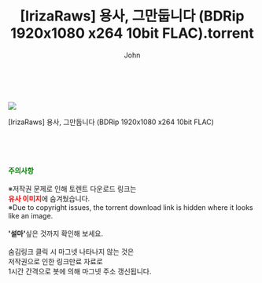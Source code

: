 ﻿---
layout: post
title:  "    [IrizaRaws] 용사, 그만둡니다 (BDRip 1920x1080 x264 10bit FLAC).torrent"
author: John
categories: [ 애니/만화 ]
tags: [  ]
image: https://torrentrj55.com/uploadfile/full/a1eddfc459f6f74fb240f2ad59566c4622af0ab0.jpg 
description: "    [IrizaRaws] 용사, 그만둡니다 (BDRip 1920x1080 x264 10bit FLAC) torrent 정보 공유"
toc: true
toc_sticky: true
---

<br>
<p><img src="https://torrentrj55.com/uploadfile/full/a1eddfc459f6f74fb240f2ad59566c4622af0ab0.jpg"/></p>
 [IrizaRaws] 용사, 그만둡니다 (BDRip 1920x1080 x264 10bit FLAC)  
    
<br><br><br>
<p data-ke-size="size16"><b><span style="color: green;">주의사항</span></b><br /><br />※저작권 문제로 인해 토렌트 다운로드 링크는<br /><b><span style="color: red;">유사 이미지</span></b>에 숨겨뒀습니다.<br />※Due to copyright issues, the torrent download link is hidden where it looks like an image.<br /><br /><b>'설마'</b>싶은 것까지 확인해 보세요.<br /><br />숨김링크 클릭 시 마그넷 나타나지 않는 것은<br />저작권으로 인한 링크만료 자료로<br />1시간 간격으로 봇에 의해 마그넷 주소 갱신됩니다.</p>
